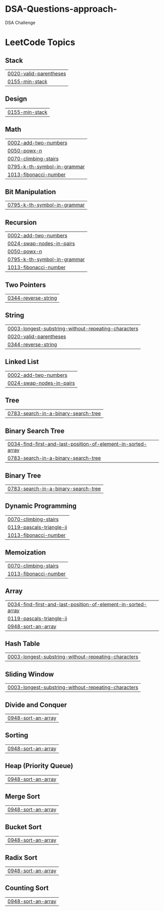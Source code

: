 # DSA-Questions-approach-
DSA Challenge

<!---LeetCode Topics Start-->
# LeetCode Topics
## Stack
|  |
| ------- |
| [0020-valid-parentheses](https://github.com/nikhil11012/DSA-Questions-approach-/tree/master/0020-valid-parentheses) |
| [0155-min-stack](https://github.com/nikhil11012/DSA-Questions-approach-/tree/master/0155-min-stack) |
## Design
|  |
| ------- |
| [0155-min-stack](https://github.com/nikhil11012/DSA-Questions-approach-/tree/master/0155-min-stack) |
## Math
|  |
| ------- |
| [0002-add-two-numbers](https://github.com/nikhil11012/DSA-Questions-approach-/tree/master/0002-add-two-numbers) |
| [0050-powx-n](https://github.com/nikhil11012/DSA-Questions-approach-/tree/master/0050-powx-n) |
| [0070-climbing-stairs](https://github.com/nikhil11012/DSA-Questions-approach-/tree/master/0070-climbing-stairs) |
| [0795-k-th-symbol-in-grammar](https://github.com/nikhil11012/DSA-Questions-approach-/tree/master/0795-k-th-symbol-in-grammar) |
| [1013-fibonacci-number](https://github.com/nikhil11012/DSA-Questions-approach-/tree/master/1013-fibonacci-number) |
## Bit Manipulation
|  |
| ------- |
| [0795-k-th-symbol-in-grammar](https://github.com/nikhil11012/DSA-Questions-approach-/tree/master/0795-k-th-symbol-in-grammar) |
## Recursion
|  |
| ------- |
| [0002-add-two-numbers](https://github.com/nikhil11012/DSA-Questions-approach-/tree/master/0002-add-two-numbers) |
| [0024-swap-nodes-in-pairs](https://github.com/nikhil11012/DSA-Questions-approach-/tree/master/0024-swap-nodes-in-pairs) |
| [0050-powx-n](https://github.com/nikhil11012/DSA-Questions-approach-/tree/master/0050-powx-n) |
| [0795-k-th-symbol-in-grammar](https://github.com/nikhil11012/DSA-Questions-approach-/tree/master/0795-k-th-symbol-in-grammar) |
| [1013-fibonacci-number](https://github.com/nikhil11012/DSA-Questions-approach-/tree/master/1013-fibonacci-number) |
## Two Pointers
|  |
| ------- |
| [0344-reverse-string](https://github.com/nikhil11012/DSA-Questions-approach-/tree/master/0344-reverse-string) |
## String
|  |
| ------- |
| [0003-longest-substring-without-repeating-characters](https://github.com/nikhil11012/DSA-Questions-approach-/tree/master/0003-longest-substring-without-repeating-characters) |
| [0020-valid-parentheses](https://github.com/nikhil11012/DSA-Questions-approach-/tree/master/0020-valid-parentheses) |
| [0344-reverse-string](https://github.com/nikhil11012/DSA-Questions-approach-/tree/master/0344-reverse-string) |
## Linked List
|  |
| ------- |
| [0002-add-two-numbers](https://github.com/nikhil11012/DSA-Questions-approach-/tree/master/0002-add-two-numbers) |
| [0024-swap-nodes-in-pairs](https://github.com/nikhil11012/DSA-Questions-approach-/tree/master/0024-swap-nodes-in-pairs) |
## Tree
|  |
| ------- |
| [0783-search-in-a-binary-search-tree](https://github.com/nikhil11012/DSA-Questions-approach-/tree/master/0783-search-in-a-binary-search-tree) |
## Binary Search Tree
|  |
| ------- |
| [0034-find-first-and-last-position-of-element-in-sorted-array](https://github.com/nikhil11012/DSA-Questions-approach-/tree/master/0034-find-first-and-last-position-of-element-in-sorted-array) |
| [0783-search-in-a-binary-search-tree](https://github.com/nikhil11012/DSA-Questions-approach-/tree/master/0783-search-in-a-binary-search-tree) |
## Binary Tree
|  |
| ------- |
| [0783-search-in-a-binary-search-tree](https://github.com/nikhil11012/DSA-Questions-approach-/tree/master/0783-search-in-a-binary-search-tree) |
## Dynamic Programming
|  |
| ------- |
| [0070-climbing-stairs](https://github.com/nikhil11012/DSA-Questions-approach-/tree/master/0070-climbing-stairs) |
| [0119-pascals-triangle-ii](https://github.com/nikhil11012/DSA-Questions-approach-/tree/master/0119-pascals-triangle-ii) |
| [1013-fibonacci-number](https://github.com/nikhil11012/DSA-Questions-approach-/tree/master/1013-fibonacci-number) |
## Memoization
|  |
| ------- |
| [0070-climbing-stairs](https://github.com/nikhil11012/DSA-Questions-approach-/tree/master/0070-climbing-stairs) |
| [1013-fibonacci-number](https://github.com/nikhil11012/DSA-Questions-approach-/tree/master/1013-fibonacci-number) |
## Array
|  |
| ------- |
| [0034-find-first-and-last-position-of-element-in-sorted-array](https://github.com/nikhil11012/DSA-Questions-approach-/tree/master/0034-find-first-and-last-position-of-element-in-sorted-array) |
| [0119-pascals-triangle-ii](https://github.com/nikhil11012/DSA-Questions-approach-/tree/master/0119-pascals-triangle-ii) |
| [0948-sort-an-array](https://github.com/nikhil11012/DSA-Questions-approach-/tree/master/0948-sort-an-array) |
## Hash Table
|  |
| ------- |
| [0003-longest-substring-without-repeating-characters](https://github.com/nikhil11012/DSA-Questions-approach-/tree/master/0003-longest-substring-without-repeating-characters) |
## Sliding Window
|  |
| ------- |
| [0003-longest-substring-without-repeating-characters](https://github.com/nikhil11012/DSA-Questions-approach-/tree/master/0003-longest-substring-without-repeating-characters) |
## Divide and Conquer
|  |
| ------- |
| [0948-sort-an-array](https://github.com/nikhil11012/DSA-Questions-approach-/tree/master/0948-sort-an-array) |
## Sorting
|  |
| ------- |
| [0948-sort-an-array](https://github.com/nikhil11012/DSA-Questions-approach-/tree/master/0948-sort-an-array) |
## Heap (Priority Queue)
|  |
| ------- |
| [0948-sort-an-array](https://github.com/nikhil11012/DSA-Questions-approach-/tree/master/0948-sort-an-array) |
## Merge Sort
|  |
| ------- |
| [0948-sort-an-array](https://github.com/nikhil11012/DSA-Questions-approach-/tree/master/0948-sort-an-array) |
## Bucket Sort
|  |
| ------- |
| [0948-sort-an-array](https://github.com/nikhil11012/DSA-Questions-approach-/tree/master/0948-sort-an-array) |
## Radix Sort
|  |
| ------- |
| [0948-sort-an-array](https://github.com/nikhil11012/DSA-Questions-approach-/tree/master/0948-sort-an-array) |
## Counting Sort
|  |
| ------- |
| [0948-sort-an-array](https://github.com/nikhil11012/DSA-Questions-approach-/tree/master/0948-sort-an-array) |
<!---LeetCode Topics End-->